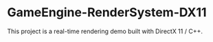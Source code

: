 # GameEngine-RenderSystem-DX11
This project is a real-time rendering demo built with DirectX 11 / C++.
